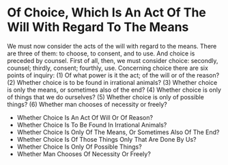 # Of Choice, Which Is An Act Of The Will With Regard To The Means

We must now consider the acts of the will with regard to the means. There are three of them: to choose, to consent, and to use. And choice is preceded by counsel. First of all, then, we must consider choice: secondly, counsel; thirdly, consent; fourthly, use.  Concerning choice there are six points of inquiry:
(1) Of what power is it the act; of the will or of the reason?
(2) Whether choice is to be found in irrational animals?
(3) Whether choice is only the means, or sometimes also of the end?
(4) Whether choice is only of things that we do ourselves?
(5) Whether choice is only of possible things?
(6) Whether man chooses of necessity or freely?

* Whether Choice Is An Act Of Will Or Of Reason?
* Whether Choice Is To Be Found In Irrational Animals?
* Whether Choice Is Only Of The Means, Or Sometimes Also Of The End?
* Whether Choice Is Of Those Things Only That Are Done By Us?
* Whether Choice Is Only Of Possible Things?
* Whether Man Chooses Of Necessity Or Freely?